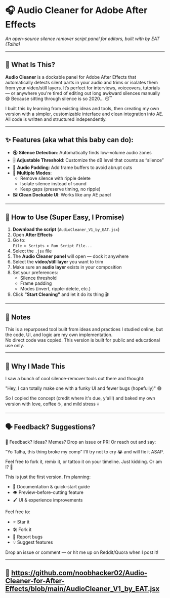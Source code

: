 # 🎧 Audio Cleaner for Adobe After Effects  
*An open-source silence remover script panel for editors, built with  by EAT (Talha)*

---

## 🧠 What Is This?

**Audio Cleaner** is a dockable panel for Adobe After Effects that automatically detects silent parts in your audio and trims or isolates them from your video/still layers. It’s perfect for interviews, voiceovers, tutorials — or anywhere you're tired of editing out long awkward silences manually 😅
Because sitting through silence is so 2020... 😴

I built this by learning from existing ideas and tools, then creating my own version with a simpler, customizable interface and clean integration into AE. All code is written and structured independently.

---

## ✨ Features (aka what this baby can do):

- 🔇 **Silence Detection**: Automatically finds low-volume audio zones
- 🎚️ **Adjustable Threshold**: Customize the dB level that counts as “silence”
- 🧈 **Audio Padding**: Add frame buffers to avoid abrupt cuts
- 🔄 **Multiple Modes**:
  - Remove silence with ripple delete
  - Isolate silence instead of sound
  - Keep gaps (preserve timing, no ripple)
- 🖼️ **Clean Dockable UI**: Works like any AE panel

---

## 🔧 How to Use (Super Easy, I Promise)

1. **Download the script** (`AudioCleaner_V1_by_EAT.jsx`)
2. Open **After Effects**
3. Go to:  
   `File > Scripts > Run Script File...`
4. Select the `.jsx` file
5. The **Audio Cleaner panel** will open — dock it anywhere
6. Select the **video/still layer** you want to trim
7. Make sure an **audio layer** exists in your composition
8. Set your preferences:
   - Silence threshold
   - Frame padding
   - Modes (invert, ripple-delete, etc.)
9. Click **"Start Cleaning"** and let it do its thing 🎬

---

## 📢 Notes

This is a repurposed tool built from ideas and practices I studied online, but the code, UI, and logic are my own implementation.  
No direct code was copied. This version is built for public and educational use only.

---

## 🤡 Why I Made This
I saw a bunch of cool silence-remover tools out there and thought:

"Hey, I can totally make one with a funky UI and fewer bugs (hopefully)" 😅

So I copied the concept (credit where it's due, y'all!) and baked my own version with love, coffee ☕, and mild stress 💀


---

## 🗣️ Feedback? Suggestions?


📣 Feedback? Ideas? Memes?
Drop an issue or PR!
Or reach out and say:

“Yo Talha, this thing broke my comp”
I’ll try not to cry 😭 and will fix it ASAP.

Feel free to fork it, remix it, or tattoo it on your timeline.
Just kidding. Or am I? 👀

This is just the first version. I’m planning:
- 📝 Documentation & quick-start guide
- 👁️ Preview-before-cutting feature
- 🖌️ UI & experience improvements

Feel free to:
- ⭐ Star it
- 🛠️ Fork it
- 🐞 Report bugs
- 💡 Suggest features

Drop an issue or comment — or hit me up on Reddit/Quora when I post it!

---

## 🔗 https://github.com/noobhacker02/Audio-Cleaner-for-After-Effects/blob/main/AudioCleaner_V1_by_EAT.jsx
